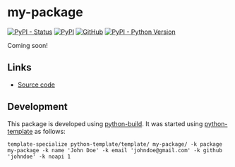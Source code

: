 # my-package

[![PyPI - Status](https://img.shields.io/pypi/status/my-package)](https://pypi.org/project/my-package/)
[![PyPI](https://img.shields.io/pypi/v/my-package)](https://pypi.org/project/my-package/)
[![GitHub](https://img.shields.io/github/license/johndoe/my-package)](https://github.com/johndoe/my-package/blob/main/LICENSE)
[![PyPI - Python Version](https://img.shields.io/pypi/pyversions/my-package)](https://pypi.org/project/my-package/)

Coming soon!


## Links

- [Source code](https://github.com/johndoe/my-package)


## Development

This package is developed using [python-build](https://github.com/craigahobbs/python-build#readme).
It was started using [python-template](https://github.com/craigahobbs/python-template#readme) as follows:

~~~
template-specialize python-template/template/ my-package/ -k package my-package -k name 'John Doe' -k email 'johndoe@gmail.com' -k github 'johndoe' -k noapi 1
~~~
